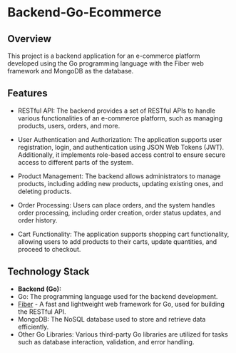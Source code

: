 # Backend-Go-Ecommerce

## Overview
This project is a backend application for an e-commerce platform developed using the Go programming language with the Fiber web framework and MongoDB as the database.

## Features
- RESTful API: The backend provides a set of RESTful APIs to handle various functionalities of an e-commerce platform, such as managing products, users, orders, and more.

- User Authentication and Authorization: The application supports user registration, login, and authentication using JSON Web Tokens (JWT). Additionally, it implements role-based access control to ensure secure access to different parts of the system.

- Product Management: The backend allows administrators to manage products, including adding new products, updating existing ones, and deleting products.

- Order Processing: Users can place orders, and the system handles order processing, including order creation, order status updates, and order history.

- Cart Functionality: The application supports shopping cart functionality, allowing users to add products to their carts, update quantities, and proceed to checkout.


## Technology Stack
- **Backend (Go):**
- Go: The programming language used for the backend development.
- [Fiber](https://github.com/gofiber/fiber/v2) - A fast and lightweight web framework for Go, used for building the RESTful API.
- MongoDB: The NoSQL database used to store and retrieve data efficiently.
- Other Go Libraries: Various third-party Go libraries are utilized for tasks such as database interaction, validation, and error handling.
